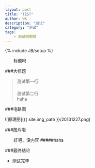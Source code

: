 ```yaml
---
layout: post
title: "TEST"
author: wk
description: "测试"
category: "测试"
tags: 
    - 测试啊啊啊
---
```

{% include JB/setup %}

　　标题吗

<!--more-->

###大标题

>测试第一行  
　  
>测试第二行 
　  
>haha  

###电路图

![原理图]({{ site.img_path }}/20131227.png)

###图片啦

　　好吧，没内容
#####haha




###最终结论

* 测试完毕